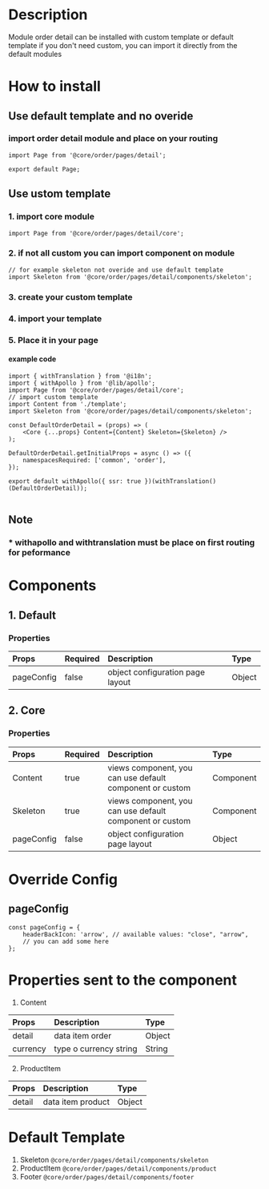 
# Description

Module order detail can be installed with custom template or default template
if you don't need custom, you can import it directly from the default modules

# How to install
## Use default template and no overide
### import order detail module and place on your routing


````
import Page from '@core/order/pages/detail';

export default Page;
````


## Use ustom template
### 1. import core module

````
import Page from '@core/order/pages/detail/core';
````

### 2. if not all custom you can import component on module

````
// for example skeleton not overide and use default template
import Skeleton from '@core/order/pages/detail/components/skeleton';
````
### 3. create your custom template
### 4. import your template
### 5. Place it in your page
#### example code
````
import { withTranslation } from '@i18n';
import { withApollo } from '@lib/apollo';
import Page from '@core/order/pages/detail/core';
// import custom template
import Content from './template';
import Skeleton from '@core/order/pages/detail/components/skeleton';

const DefaultOrderDetail = (props) => (
    <Core {...props} Content={Content} Skeleton={Skeleton} />
);

DefaultOrderDetail.getInitialProps = async () => ({
    namespacesRequired: ['common', 'order'],
});

export default withApollo({ ssr: true })(withTranslation()(DefaultOrderDetail));


````

## Note
### * withapollo and withtranslation must be place on first routing for peformance

# Components
## 1. Default
### Properties
| Props       | Required | Description | Type |
| :---        | :---     | :---        |:---  |
| pageConfig  |  false   | object configuration page layout      | Object|

## 2. Core
### Properties
| Props       | Required | Description | Type |
| :---        | :---     | :---        |:---  |
| Content      |  true    | views component, you can use default component or custom | Component |
| Skeleton      |  true    |  views component, you can use default component or custom | Component |
| pageConfig  |  false   | object configuration page layout      | Object|

# Override Config
## pageConfig

````
const pageConfig = {
    headerBackIcon: 'arrow', // available values: "close", "arrow",
    // you can add some here
};
````

# Properties sent to the component
1. Content

| Props       | Description | Type |
| :---        | :---        |:---  |
| detail     |  data item order      | Object |
| currency     |  type o currency string      | String |

2. ProductItem

| Props       | Description | Type |
| :---        | :---        |:---  |
| detail     |  data item product      | Object |

# Default Template
1. Skeleton `@core/order/pages/detail/components/skeleton`
2. ProductItem `@core/order/pages/detail/components/product`
3. Footer `@core/order/pages/detail/components/footer`